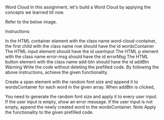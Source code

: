 Word Cloud
In this assignment, let's build a Word Cloud by applying the concepts we learned till now.

Refer to the below image.


Instructions:

In the HTML container element with the class name word-cloud-container, the first child with the class name row should have the id wordsContainer
The HTML input element should have the id userInput
The HTML p element with the class name error-msg should have the id errorMsg
The HTML button element with the class name add-btn should have the id addBtn
Warning
Write the code without deleting the prefilled code.
By following the above instructions, achieve the given functionality.

Create a span element with the random font size and append it to wordsContainer for each word in the given array.
When addBtn is clicked,

You need to generate the random font size and apply it to every user input.
If the user input is empty, show an error message.
If the user input is not empty, append the newly created word to the wordsContainer.
Note
Apply the functionality to the given prefilled code.
